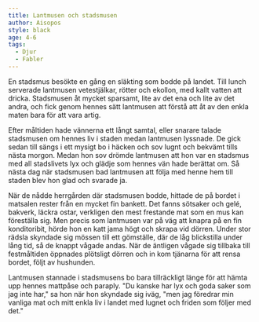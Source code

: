 ```yaml
---
title: Lantmusen och stadsmusen
author: Aisopos
style: black
age: 4-6
tags:
  - Djur
  - Fabler
---
```


En stadsmus besökte en gång en släkting som bodde på landet. Till lunch serverade lantmusen vetestjälkar, rötter och ekollon, med kallt vatten att dricka. Stadsmusen åt mycket sparsamt, lite av det ena och lite av det andra, och fick genom hennes sätt lantmusen att förstå att åt av den enkla maten bara för att vara artig.

Efter måltiden hade vännerna ett långt samtal, eller snarare talade stadsmusen om hennes liv i staden medan lantmusen lyssnade. De gick sedan till sängs i ett mysigt bo i häcken och sov lugnt och bekvämt tills nästa morgon. Medan hon sov drömde lantmusen att hon var en stadsmus med all stadslivets lyx och glädje som hennes vän hade berättat om. Så nästa dag när stadsmusen bad lantmusen att följa med henne hem till staden blev hon glad och svarade ja.

När de nådde herrgården där stadsmusen bodde, hittade de på bordet i matsalen rester från en mycket fin bankett. Det fanns sötsaker och gelé, bakverk, läckra ostar, verkligen den mest frestande mat som en mus kan föreställa sig. Men precis som lantmusen var på väg att knapra på en fin konditoribit, hörde hon en katt jama högt och skrapa vid dörren. Under stor rädsla skyndade sig mössen till ett gömställe, där de låg blickstilla under lång tid, så de knappt vågade andas. När de äntligen vågade sig tillbaka till festmåltiden öppnades plötsligt dörren och in kom tjänarna för att rensa bordet, följt av hushunden.

Lantmusen stannade i stadsmusens bo bara tillräckligt länge för att hämta upp hennes mattpåse och paraply. "Du kanske har lyx och goda saker som jag inte har," sa hon när hon skyndade sig iväg, "men jag föredrar min vanliga mat och mitt enkla liv i landet med lugnet och friden som följer med det."
